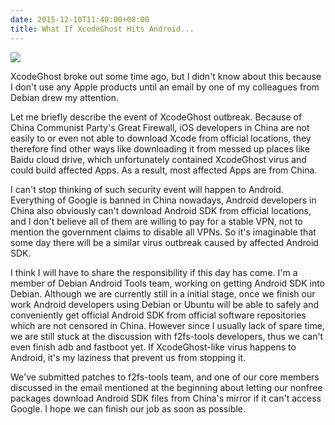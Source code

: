 ```yaml
---
date: 2015-12-10T11:40:00+08:00
title: What If XcodeGhost Hits Android...
---
```


![](http://www.lo4d.com/i/award/Android%20SDK.png)

XcodeGhost broke out some time ago, but I didn't know about this because I don't use any Apple products until an email by one of my colleagues from Debian drew my attention.

Let me briefly describe the event of XcodeGhost outbreak. Because of China Communist Party's Great Firewall, iOS developers in China are not easily to or even not able to download Xcode from official locations, they therefore find other ways like downloading it from messed up places like Baidu cloud drive, which unfortunately contained XcodeGhost virus and could build affected Apps. As a result, most affected Apps are from China.

I can't stop thinking of such security event will happen to Android. Everything of Google is banned in China nowadays, Android developers in China also obviously can't download Android SDK from official locations, and I don't believe all of them are willing to pay for a stable VPN, not to mention the government claims to disable all VPNs. So it's imaginable that some day there will be a similar virus outbreak caused by affected Android SDK.

I think I will have to share the responsibility if this day has come. I'm a member of Debian Android Tools team, working on getting Android SDK into Debian. Although we are currently still in a initial stage, once we finish our work Android developers using Debian or Ubuntu will be able to safely and conveniently get official Android SDK from official software repositories which are not censored in China. However since I usually lack of spare time, we are still stuck at the discussion with f2fs-tools developers, thus we can't even finish adb and fastboot yet. If XcodeGhost-like virus happens to Android, it's my laziness that prevent us from stopping it.

We've submitted patches to f2fs-tools team, and one of our core members discussed in the email mentioned at the beginning about letting our nonfree packages download Android SDK files from China's mirror if it can't access Google. I hope we can finish our job as soon as possible.